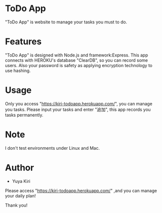 # ToDo App

"ToDo App" is  website to manage your tasks you must to do.

 
# Features
 
"ToDo App" is designed with Node.js and framework:Express.
This app connects with HEROKU's database "ClearDB", so you can record some users.
Also your password is safety as applying encryption technology to use hashing.

 
# Usage
 
Only you access "https://kiri-todoapp.herokuapp.com/", you can manage you tasks.
Please input your tasks and enter "追加", this app records you tasks permanently.

 
# Note
 
I don't test environments under Linux and Mac.
 
# Author
 
* Yuya Kiri
 
 
Please access "https://kiri-todoapp.herokuapp.com/" ,and you can manage your daily plan!
 
Thank you!
